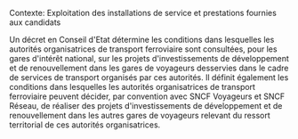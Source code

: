 Contexte: Exploitation des installations de service et prestations fournies aux candidats

Un décret en Conseil d'Etat détermine les conditions dans lesquelles les autorités organisatrices de transport ferroviaire sont consultées, pour les gares d'intérêt national, sur les projets d'investissements de développement et de renouvellement dans les gares de voyageurs desservies dans le cadre de services de transport organisés par ces autorités. Il définit également les conditions dans lesquelles les autorités organisatrices de transport ferroviaire peuvent décider, par convention avec SNCF Voyageurs et SNCF Réseau, de réaliser des projets d'investissements de développement et de renouvellement dans les autres gares de voyageurs relevant du ressort territorial de ces autorités organisatrices.